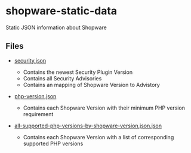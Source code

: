 # shopware-static-data
Static JSON information about Shopware


## Files

- [security.json](https://github.com/FriendsOfShopware/shopware-static-data/blob/main/data/security.json)
  - Contains the newest Security Plugin Version
  - Contains all Security Advisories
  - Contains an mapping of Shopware Version to Advistory
- [php-version.json](https://github.com/FriendsOfShopware/shopware-static-data/blob/main/data/php-version.json)
  - Contains each Shopware Version with their minimum PHP version requirement

- [all-supported-php-versions-by-shopware-version.json.json](https://github.com/FriendsOfShopware/shopware-static-data/blob/main/data/all-supported-php-versions-by-shopware-version.json.json)
  - Contains each Shopware Version with a list of corresponding supported PHP versions


